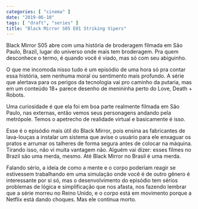 ```yaml
---
categories: [ "cinema" ]
date: "2019-06-10"
tags: [ "draft", "series" ]
title: "Black Mirror S05 E01 Striking Vipers"
---
```

Black Mirror S05 abre com uma história de broderagem filmada em São
Paulo, Brazil, lugar do universo onde mais tem broderagem. Pra quem
desconhece o termo, é quando você é viado, mas só com seu abiguinho.

O que me incomoda nisso tudo é um episódio de uma hora só pra contar
essa história, sem nenhuma moral ou sentimento mais profundo. A série
que alertava para os perigos da tecnologia vai pro caminho da putaria,
mas em um conteúdo 18+ parece desenho de menininha perto do Love,
Death + Robots.

Uma curiosidade é que ela foi em boa parte realmente filmada em
São Paulo, nas externas, então vemos seus personagens andando pela
metrópole. Temos o apetrecho de realidade virtual e basicamente é isso.

Esse é o episódio mais útil do Black Mirror, pois ensina as fabricantes
de lava-louças a instalar um sistema que avise o usuário para ele
enxaguar os pratos e arrumar os talheres de forma segura antes de colocar
na máquina. Tirando isso, não vi muita vantagem não. Alguém vai dizer:
esses filmes no Brazil são uma merda, mesmo. Até Black Mirror no Brasil
é uma merda.

Falando sério, a ideia de como a mente e o corpo poderiam reagir
se estivessem trabalhando em uma simulação onde você é de outro
gênero é interessante por si só, mas o desenvolvimento do episódio
tem sérios problemas de lógica e simplificação que nos afasta, nos
fazendo lembrar que a série morreu no Reino Unido, e o corpo está em
movimento porque a Netflix está dando choques. Mas ele continua morto.
